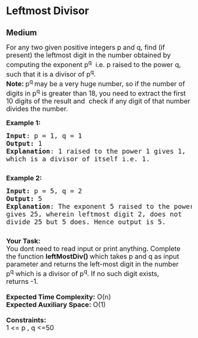 # Leftmost Divisor
## Medium
<div class="problems_problem_content__Xm_eO"><p><span style="font-size:18px">For any two given positive integers p&nbsp;and q, find (if present) the leftmost digit in the number obtained by computing the exponent p<sup>q</sup>&nbsp; i.e. p&nbsp;raised to the power q, such that it is a divisor of p<sup>q</sup>.<br>
<strong>Note: </strong>p<sup>q</sup><sup>&nbsp;</sup>may be a very huge number, so if the number of digits in p<sup>q</sup> is greater than 18, you need to extract the first 10 digits of the result and&nbsp; check if any digit of that number divides the number.</span><br>
<br>
<span style="font-size:18px"><strong>Example 1:</strong></span></p>

<pre><span style="font-size:18px"><strong>Input</strong>: p = 1, q = 1
<strong>Output:</strong>&nbsp;1&nbsp;
<strong>Explanation</strong>: 1 raised to the power 1 gives 1, 
which is a divisor of itself i.e. 1.</span><span style="font-size:18px">  
</span></pre>

<p><br>
<span style="font-size:18px"><strong>Example 2:</strong></span></p>

<pre><span style="font-size:18px"><strong>Input: </strong>p = 5, q = 2
<strong>Output:&nbsp;</strong>5
<strong>Explanation</strong>: The exponent 5 raised to the power 2 
gives 25, wherein leftmost digit 2, does not 
divide 25 but 5 does. Hence output is 5. 
</span></pre>

<p><br>
<span style="font-size:18px"><strong>Your Task:&nbsp;&nbsp;</strong><br>
You dont need to read input or print anything. Complete the function <strong>leftMostDiv()&nbsp;</strong>which takes p&nbsp;and q&nbsp;as input parameter and returns&nbsp;the left-most digit in the number p<sup>q</sup>&nbsp;which is a divisor of p<sup>q</sup>. If no such digit exists, returns&nbsp;-1.<br>
<br>
<strong>Expected Time Complexity:</strong> O(n)<br>
<strong>Expected Auxiliary Space:</strong> O(1)<br>
<br>
<strong>Constraints:</strong><br>
1 &lt;= p&nbsp;, q&nbsp;&lt;=50</span></p>
</div>